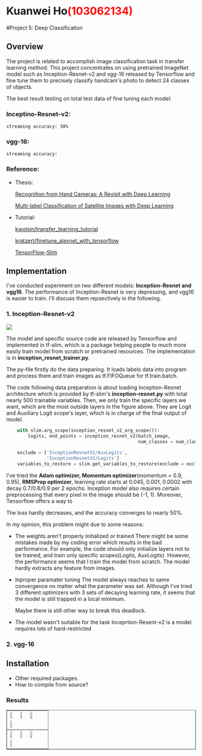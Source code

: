 # Kuanwei Ho<span style="color:red">(103062134)</span>

#Project 5: Deep Classification

## Overview
The project is related to accomplish image classification task in transfer learning method.
This project concentrates on using pretrained ImageNet model such as Inception-Resnet-v2 and vgg-16 released by Tensorflow and fine tune them to precisely classify handcam's photo to detect 24 classes of objects.

The best result testing on total test data of fine tuning each model:
### Inceptino-Resnet-v2: 
	streaming accuracy: 50%
### vgg-16:
	streaming accuracy: 
	

### Reference:
- Thesis:

	[Recognition from Hand Cameras: A Revisit with Deep Learning](https://arxiv.org/abs/1512.01881)
	
	[Multi-label Classification of Satellite Images with Deep Learning](http://cs231n.stanford.edu/reports/2017/pdfs/908.pdf)
- Tutorial:

	[kwotsin/transfer_learning_tutorial](https://github.com/kwotsin/transfer_learning_tutorial)
	
	[kratzert/finetune_alexnet_with_tensorflow](https://github.com/kratzert/finetune_alexnet_with_tensorflow)
	
	[TensorFlow-Slim](https://github.com/tensorflow/tensorflow/tree/master/tensorflow/contrib/slim)

	


## Implementation

I've conducted experiment on two different models: **Inception-Resnet and vgg16**.
The performance of Inception-Resnet is very depressing, and vgg16 is easier to train.
I'll discuss them repsectively in the following.


### 1. Inception-Resnet-v2

![](https://i2.kknews.cc/SIG=e19v49/q4q0006048n3505os81.jpg)

The model and specific source code are released by Tensorflow and implemented in tf-slim, which is a package helping people to much more easily train model from scratch or pretrained resources.
The implementation is in **inception_resnet_trainer.py**.

The py-file firstly do the data preparing.
It loads labels data into program and process them and train images as tf.FIFOQueue for tf.train.batch.

The code following data preparation is about loading Inception-Resnet architecture which is provided by tf-slim's **inception-resnet.py** with total nearly 500 trainable variables.
Then, we only train the specific layers we want, which are the most outside layers in the figure above.
They are Logit and Auxiliary Logit scope's layer, which is in charge of the final output of model.

```Python
    with slim.arg_scope(inception_resnet_v2_arg_scope()):
        logits, end_points = inception_resnet_v2(batch_image, 
                                                 num_classes = num_classes)
	
    exclude = ['InceptionResnetV2/AuxLogits',
               'InceptionResnetV2/Logits']
    variables_to_restore = slim.get_variables_to_restore(exclude = exclude)
```

I've tried the **Adam optimizer, Momentum optimizer**(momentum = 0.9, 0.95), **RMSProp optimizer**, learning rate starts at 0.045, 0.001, 0.0002 with decay 0.7/0.8/0.9 per 2 epochs.
Inception model also requires certain preprocessing that every pixel in the image should be (-1, 1).
Moreover, Tensorflow offers a way to 

The loss hardly decreases, and the accuracy converges to nearly 50%.

In my opinion, this problem might due to some reasons:
+ The weights aren't properly initialized or trained
	There might be some mistakes made by my coding error which results in the bad performance.
	For example, the code should only initialize layers not to be trained, and train only specific scopes(Logits, AuxLogits).
	However, the performance seems that I train the model from scratch.
	The model hardly extracts any feature from images.
	
+ Inproper paramater tuning
	The model always reaches to same convergence no matter what the parameter was set.
	Although I've tried 3 different optimizers with 3 sets of decaying learning rate, it seems that the model is still trapped in a local minimum.

	Maybe there is still other way to break this deadlock.
+ The model wasn't suitable for the task
	Inceprtion-Resent-v2 is a model requires lots of hard-restricted 

### 2. vgg-16



## Installation
* Other required packages.
* How to compile from source?

### Results

<table border=1>
<tr>
<td>
<img src="placeholder.jpg" width="24%"/>
<img src="placeholder.jpg"  width="24%"/>
<img src="placeholder.jpg" width="24%"/>
<img src="placeholder.jpg" width="24%"/>
</td>
</tr>

<tr>
<td>
<img src="placeholder.jpg" width="24%"/>
<img src="placeholder.jpg"  width="24%"/>
<img src="placeholder.jpg" width="24%"/>
<img src="placeholder.jpg" width="24%"/>
</td>
</tr>

</table>


